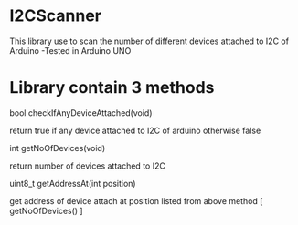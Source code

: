 # I2CScanner

This library use to scan the number of different devices attached to I2C of Arduino
-Tested in Arduino UNO

# Library contain 3 methods

bool checkIfAnyDeviceAttached(void)

return true if any device attached to I2C of arduino otherwise false

int getNoOfDevices(void)

return number of devices attached to I2C

uint8_t getAddressAt(int position)

get address of device attach at position listed from above method [ getNoOfDevices() ]
